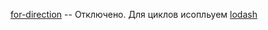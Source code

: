 	
[for-direction](https://eslint.org/docs/rules/for-direction) -- Отключено. Для циклов исопльуем [lodash](https://www.npmjs.com/package/lodash)